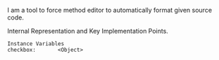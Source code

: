 I am a tool to force method editor to automatically format given source code.
 
Internal Representation and Key Implementation Points.

    Instance Variables
	checkbox:		<Object>